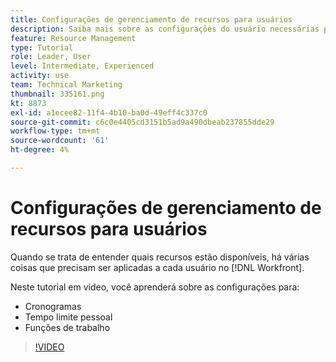 ```yaml
---
title: Configurações de gerenciamento de recursos para usuários
description: Saiba mais sobre as configurações do usuário necessárias para usar corretamente as ferramentas de gerenciamento de recursos.
feature: Resource Management
type: Tutorial
role: Leader, User
level: Intermediate, Experienced
activity: use
team: Technical Marketing
thumbnail: 335161.png
kt: 8873
exl-id: a1ecee82-11f4-4b10-ba0d-49eff4c337c0
source-git-commit: c6c0e4405cd3151b5ad9a490dbeab237855dde29
workflow-type: tm+mt
source-wordcount: '61'
ht-degree: 4%

---
```


# Configurações de gerenciamento de recursos para usuários

Quando se trata de entender quais recursos estão disponíveis, há várias coisas que precisam ser aplicadas a cada usuário no [!DNL Workfront].

Neste tutorial em vídeo, você aprenderá sobre as configurações para:

* Cronogramas
* Tempo limite pessoal
* Funções de trabalho

>[!VIDEO](https://video.tv.adobe.com/v/335161/?quality=12)
